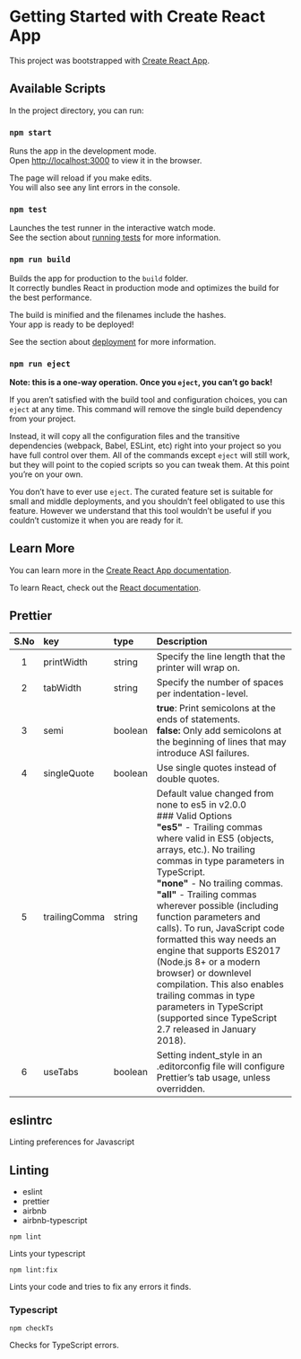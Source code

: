 # Getting Started with Create React App

This project was bootstrapped with [Create React App](https://github.com/facebook/create-react-app).

## Available Scripts

In the project directory, you can run:

### `npm start`

Runs the app in the development mode.\
Open [http://localhost:3000](http://localhost:3000) to view it in the browser.

The page will reload if you make edits.\
You will also see any lint errors in the console.

### `npm test`

Launches the test runner in the interactive watch mode.\
See the section about [running tests](https://facebook.github.io/create-react-app/docs/running-tests) for more information.

### `npm run build`

Builds the app for production to the `build` folder.\
It correctly bundles React in production mode and optimizes the build for the best performance.

The build is minified and the filenames include the hashes.\
Your app is ready to be deployed!

See the section about [deployment](https://facebook.github.io/create-react-app/docs/deployment) for more information.

### `npm run eject`

**Note: this is a one-way operation. Once you `eject`, you can’t go back!**

If you aren’t satisfied with the build tool and configuration choices, you can `eject` at any time. This command will remove the single build dependency from your project.

Instead, it will copy all the configuration files and the transitive dependencies (webpack, Babel, ESLint, etc) right into your project so you have full control over them. All of the commands except `eject` will still work, but they will point to the copied scripts so you can tweak them. At this point you’re on your own.

You don’t have to ever use `eject`. The curated feature set is suitable for small and middle deployments, and you shouldn’t feel obligated to use this feature. However we understand that this tool wouldn’t be useful if you couldn’t customize it when you are ready for it.

## Learn More

You can learn more in the [Create React App documentation](https://facebook.github.io/create-react-app/docs/getting-started).

To learn React, check out the [React documentation](https://reactjs.org/).

## Prettier

| S.No | key | type | Description |
| :--: | :--- | :--- | :--- |
| 1 | printWidth | string | Specify the line length that the printer will wrap on.  |
| 2 | tabWidth | string | Specify the number of spaces per indentation-level. |
| 3 | semi | boolean | **true**: Print semicolons at the ends of statements. <br>**false:** Only add semicolons at the beginning of lines that may introduce ASI failures. |
| 4 | singleQuote | boolean | Use single quotes instead of double quotes. |
| 5 | trailingComma | string | Default value changed from none to es5 in v2.0.0 <br> ### Valid Options <br> **"es5"** - Trailing commas where valid in ES5 (objects, arrays, etc.). No trailing commas in type parameters in TypeScript. <br> **"none"** - No trailing commas. <br> **"all"** - Trailing commas wherever possible (including function parameters and calls). To run, JavaScript code formatted this way needs an engine that supports ES2017 (Node.js 8+ or a modern browser) or downlevel compilation. This also enables trailing commas in type parameters in TypeScript (supported since TypeScript 2.7 released in January 2018).
| 6 | useTabs | boolean | Setting indent_style in an .editorconfig file will configure Prettier’s tab usage, unless overridden. |

## eslintrc
Linting preferences for Javascript

## Linting

 - eslint
 - prettier
 - airbnb
 - airbnb-typescript

```shell
npm lint
```
Lints your typescript

```shell
npm lint:fix
```
Lints your code and tries to fix any errors it finds.

### Typescript

```
npm checkTs
```

Checks for TypeScript errors.
